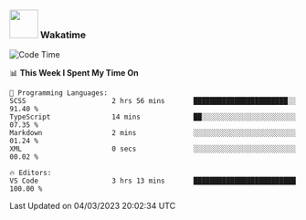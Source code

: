 ### <img src="https://media.giphy.com/media/VgCDAzcKvsR6OM0uWg/giphy.gif" width="50"> Wakatime

  <!--START_SECTION:waka-->
![Code Time](http://img.shields.io/badge/Code%20Time-1%2C297%20hrs%2026%20mins-blue)

📊 **This Week I Spent My Time On** 

```text
💬 Programming Languages: 
SCSS                     2 hrs 56 mins       ███████████████████████░░   91.40 % 
TypeScript               14 mins             ██░░░░░░░░░░░░░░░░░░░░░░░   07.35 % 
Markdown                 2 mins              ░░░░░░░░░░░░░░░░░░░░░░░░░   01.24 % 
XML                      0 secs              ░░░░░░░░░░░░░░░░░░░░░░░░░   00.02 % 

🔥 Editors: 
VS Code                  3 hrs 13 mins       █████████████████████████   100.00 % 
```


 Last Updated on 04/03/2023 20:02:34 UTC
<!--END_SECTION:waka-->
